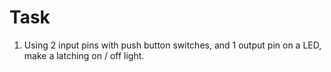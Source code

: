 # Task

1. Using 2 input pins with push button switches, and 1 output pin on a LED, make a latching on / off light.
